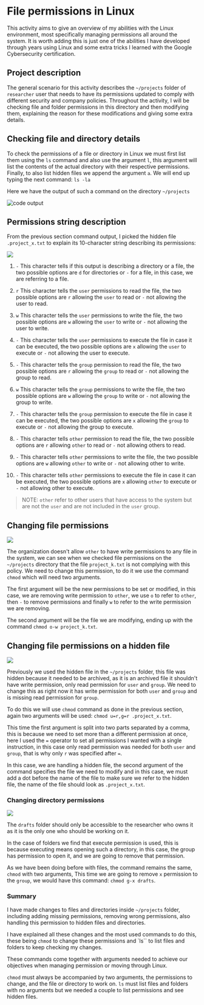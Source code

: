 # File permissions in Linux

This activity aims to give an overview of my abilities with the Linux environment, most specifically managing permissions all around the system. It is worth adding this is just one of the abilities I have developed through years using Linux and some extra tricks I learned with the Google Cybersecurity certification.

## Project description

The general scenario for this activity describes the `~/projects` folder of `researcher` user that needs to have its permissions updated to comply with different security and company policies. Throughout the activity, I will be checking file and folder permissions in this directory and then modifying them, explaining the reason for these modifications and giving some extra details.

## Checking file and directory details

To check the permissions of a file or directory in Linux we must first list them using the `ls` command and also use the argument `l`, this argument will list the contents of the actual directory with their respective permissions. Finally, to also list hidden files we append the argument `a`. We will end up typing the next command: 
`ls -la`

Here we have the output of such a command on the directory `~/projects`

![code output](https://i.imgur.com/3TjmtOd.png)

## Permissions string description
From the previous section command output, I picked the hidden file `.project_x.txt` to explain its 10-character string describing its permissions:

![](https://i.imgur.com/4or1Rhn.png)

1. `-` This character tells if this output is describing a directory or a file, the two possible options are `d` for directories or `-` for a file, in this case, we are referring to a file.
   
2. `r` This character tells the `user` permissions to read the file, the two possible options are `r` allowing the `user` to read or `-` not allowing the user to read.
   
3. `w` This character tells the `user` permissions to write the file, the two possible options are `w` allowing the `user` to write or `-` not allowing the user to write.

4. `-` This character tells the `user` permissions to execute the file in case it can be executed, the two possible options are `x` allowing the `user` to execute or `-` not allowing the user to execute.

5. `-` This character tells the `group` permission to read the file, the two possible options are `r` allowing the `group` to read or `-` not allowing the group to read.
   
6. `w` This character tells the `group` permissions to write the file, the two possible options are `w` allowing the `group` to write or `-` not allowing the group to write.

7. `-` This character tells the `group` permission to execute the file in case it can be executed, the two possible options are `x` allowing the `group` to execute or `-` not allowing the group to execute.
   
8. `-` This character tells `other` permission to read the file, the two possible options are `r` allowing `other` to read or `-` not allowing others to read.
   
9. `-` This character tells `other` permissions to write the file, the two possible options are `w` allowing `other` to write or `-` not allowing other to write.

10. `-` This character tells `other` permissions to execute the file in case it can be executed, the two possible options are `x` allowing `other` to execute or `-` not allowing other to execute.

> NOTE: `other` refer to other users that have access to the system but are not the `user` and are not included in the `user` group. 


## Changing file permissions

![](https://i.imgur.com/MptBCc1.png)

The organization doesn't allow `other` to have write permissions to any file in the system, we can see when we checked file permissions on the `~/projects` directory that the file `project_k.txt` is not complying with this policy. We need to change this permission, to do it we use the command `chmod` which will need two arguments.

The first argument will be the new permissions to be set or modified, in this case, we are removing write permission to `other`, we use `o` to refer to `other`, then `-` to remove permissions and finally `w` to refer to the write permission we are removing. 

The second argument will be the file we are modifying, ending up with the command `chmod o-w project_k.txt`. 

## Changing file permissions on a hidden file

![](https://i.imgur.com/E2Nd2f3.png)

Previously we used the hidden file in the `~/projects` folder, this file was hidden because it needed to be archived, as it is an archived file it shouldn't have write permission, only read permission for `user` and `group`. We need to change this as right now it has write permission for both `user` and `group` and is missing read permission for `group`.

To do this we will use `chmod` command as done in the previous section, again two arguments will be used: `chmod u=r,g=r .project_x.txt`.

This time the first argument is split into two parts separated by a comma, this is because we need to set more than a different permission at once, here I used the `=` operator to set all permissions I wanted with a single instruction, in this case only read permission was needed for both `user` and `group`, that is why only `r` was specified after `=`. 

In this case, we are handling a hidden file, the second argument of the command specifies the file we need to modify and in this case, we must add a dot before the name of the file to make sure we refer to the hidden file, the name of the file should look as `.project_x.txt`.

### Changing directory permissions

![](https://i.imgur.com/S3NyzQn.png)

The `drafts` folder should only be accessible to the researcher who owns it as it is the only one who should be working on it.

In the case of folders we find that execute permission is used, this is because executing means opening such a directory, in this case, the group has permission to open it, and we are going to remove that permission.

As we have been doing before with files, the command remains the same, `chmod` with two arguments, This time we are going to remove `x` permission to the `group`, we would have this command: `chmod g-x drafts`.

### Summary

I have made changes to files and directories inside `~/projects` folder, including adding missing permissions, removing wrong permissions, also handling this permission to hidden files and directories. 

I have explained all these changes and the most used commands to do this, these being `chmod` to change these permissions and `ls`` to list files and folders to keep checking my changes.

These commands come together with arguments needed to achieve our objectives when managing permission or moving through Linux. 

`chmod` must always be accompanied by two arguments, the permissions to change, and the file or directory to work on. `ls` must list files and folders with no arguments but we needed a couple to list permissions and see hidden files.
